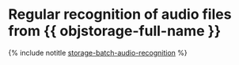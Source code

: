 # Regular recognition of audio files from {{ objstorage-full-name }}

{% include notitle [storage-batch-audio-recognition](../../_tutorials/speechkit/batch-recognition-stt.md) %}